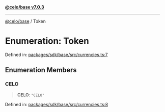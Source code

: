 [**@celo/base v7.0.3**](../README.md)

***

[@celo/base](../README.md) / Token

# Enumeration: Token

Defined in: [packages/sdk/base/src/currencies.ts:7](https://github.com/celo-org/developer-tooling/blob/master/packages/sdk/base/src/currencies.ts#L7)

## Enumeration Members

### CELO

> **CELO**: `"CELO"`

Defined in: [packages/sdk/base/src/currencies.ts:8](https://github.com/celo-org/developer-tooling/blob/master/packages/sdk/base/src/currencies.ts#L8)

